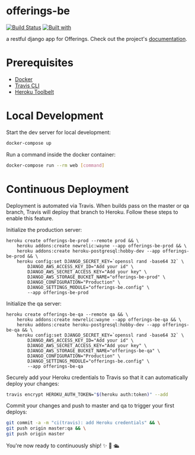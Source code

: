 # offerings-be

[![Build Status](https://travis-ci.org/Ajshannon/offerings-be.svg?branch=master)](https://travis-ci.org/Ajshannon/offerings-be)
[![Built with](https://img.shields.io/badge/Built_with-Cookiecutter_Django_Rest-F7B633.svg)](https://github.com/agconti/cookiecutter-django-rest)

a restful django app for Offerings. Check out the project's [documentation](http://Ajshannon.github.io/offerings-be/).

# Prerequisites

- [Docker](https://docs.docker.com/docker-for-mac/install/)  
- [Travis CLI](http://blog.travis-ci.com/2013-01-14-new-client/)
- [Heroku Toolbelt](https://toolbelt.heroku.com/)

# Local Development

Start the dev server for local development:
```bash
docker-compose up
```

Run a command inside the docker container:

```bash
docker-compose run --rm web [command]
```

# Continuous Deployment

Deployment is automated via Travis. When builds pass on the master or qa branch, Travis will deploy that branch to Heroku. Follow these steps to enable this feature.

Initialize the production server:

```
heroku create offerings-be-prod --remote prod && \
    heroku addons:create newrelic:wayne --app offerings-be-prod && \
    heroku addons:create heroku-postgresql:hobby-dev --app offerings-be-prod && \
    heroku config:set DJANGO_SECRET_KEY=`openssl rand -base64 32` \
        DJANGO_AWS_ACCESS_KEY_ID="Add your id" \
        DJANGO_AWS_SECRET_ACCESS_KEY="Add your key" \
        DJANGO_AWS_STORAGE_BUCKET_NAME="offerings-be-prod" \
        DJANGO_CONFIGURATION="Production" \
        DJANGO_SETTINGS_MODULE="offerings-be.config" \
        --app offerings-be-prod
```

Initialize the qa server:

```
heroku create offerings-be-qa --remote qa && \
    heroku addons:create newrelic:wayne --app offerings-be-qa && \
    heroku addons:create heroku-postgresql:hobby-dev --app offerings-be-qa && \
    heroku config:set DJANGO_SECRET_KEY=`openssl rand -base64 32` \
        DJANGO_AWS_ACCESS_KEY_ID="Add your id" \
        DJANGO_AWS_SECRET_ACCESS_KEY="Add your key" \
        DJANGO_AWS_STORAGE_BUCKET_NAME="offerings-be-qa" \
        DJANGO_CONFIGURATION="Production" \
        DJANGO_SETTINGS_MODULE="offerings-be.config" \
        --app offerings-be-qa
```

Securely add your Heroku credentials to Travis so that it can automatically deploy your changes:

```bash
travis encrypt HEROKU_AUTH_TOKEN="$(heroku auth:token)" --add
```

Commit your changes and push to master and qa to trigger your first deploys:

```bash
git commit -a -m "ci(travis): add Heroku credentials" && \
git push origin master:qa && \
git push origin master
```

You're now ready to continuously ship! ✨ 💅 🛳

